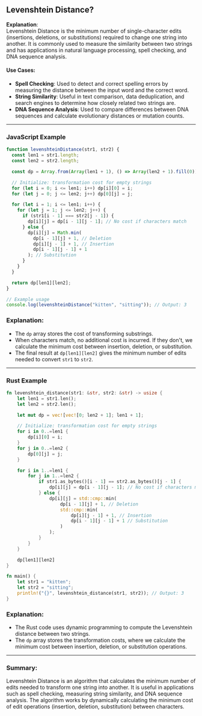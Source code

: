 ## Levenshtein Distance?

**Explanation**:  
Levenshtein Distance is the minimum number of single-character edits (insertions, deletions, or substitutions) required to change one string into another. It is commonly used to measure the similarity between two strings and has applications in natural language processing, spell checking, and DNA sequence analysis.

#### Use Cases:

- **Spell Checking**: Used to detect and correct spelling errors by measuring the distance between the input word and the correct word.
- **String Similarity**: Useful in text comparison, data deduplication, and search engines to determine how closely related two strings are.
- **DNA Sequence Analysis**: Used to compare differences between DNA sequences and calculate evolutionary distances or mutation counts.

---

### JavaScript Example

```javascript
function levenshteinDistance(str1, str2) {
  const len1 = str1.length;
  const len2 = str2.length;

  const dp = Array.from(Array(len1 + 1), () => Array(len2 + 1).fill(0));

  // Initialize: transformation cost for empty strings
  for (let i = 0; i <= len1; i++) dp[i][0] = i;
  for (let j = 0; j <= len2; j++) dp[0][j] = j;

  for (let i = 1; i <= len1; i++) {
    for (let j = 1; j <= len2; j++) {
      if (str1[i - 1] === str2[j - 1]) {
        dp[i][j] = dp[i - 1][j - 1]; // No cost if characters match
      } else {
        dp[i][j] = Math.min(
          dp[i - 1][j] + 1, // Deletion
          dp[i][j - 1] + 1, // Insertion
          dp[i - 1][j - 1] + 1
        ); // Substitution
      }
    }
  }

  return dp[len1][len2];
}

// Example usage
console.log(levenshteinDistance("kitten", "sitting")); // Output: 3
```

### Explanation:

- The `dp` array stores the cost of transforming substrings.
- When characters match, no additional cost is incurred. If they don't, we calculate the minimum cost between insertion, deletion, or substitution.
- The final result at `dp[len1][len2]` gives the minimum number of edits needed to convert `str1` to `str2`.

---

### Rust Example

```rust
fn levenshtein_distance(str1: &str, str2: &str) -> usize {
    let len1 = str1.len();
    let len2 = str2.len();

    let mut dp = vec![vec![0; len2 + 1]; len1 + 1];

    // Initialize: transformation cost for empty strings
    for i in 0..=len1 {
        dp[i][0] = i;
    }
    for j in 0..=len2 {
        dp[0][j] = j;
    }

    for i in 1..=len1 {
        for j in 1..=len2 {
            if str1.as_bytes()[i - 1] == str2.as_bytes()[j - 1] {
                dp[i][j] = dp[i - 1][j - 1]; // No cost if characters match
            } else {
                dp[i][j] = std::cmp::min(
                    dp[i - 1][j] + 1, // Deletion
                    std::cmp::min(
                        dp[i][j - 1] + 1, // Insertion
                        dp[i - 1][j - 1] + 1 // Substitution
                    )
                );
            }
        }
    }

    dp[len1][len2]
}

fn main() {
    let str1 = "kitten";
    let str2 = "sitting";
    println!("{}", levenshtein_distance(str1, str2)); // Output: 3
}
```

### Explanation:

- The Rust code uses dynamic programming to compute the Levenshtein distance between two strings.
- The `dp` array stores the transformation costs, where we calculate the minimum cost between insertion, deletion, or substitution operations.

---

### Summary:

Levenshtein Distance is an algorithm that calculates the minimum number of edits needed to transform one string into another. It is useful in applications such as spell checking, measuring string similarity, and DNA sequence analysis. The algorithm works by dynamically calculating the minimum cost of edit operations (insertion, deletion, substitution) between characters.
